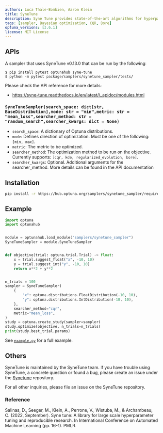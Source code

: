 ```yaml
---
authors: Luca Thale-Bombien, Aaron Klein
title: SyneTune
description: Syne Tune provides state-of-the-art algorithms for hyperparameter optimization (HPO).
tags: [sampler, Bayesian optimization, CQR, Bore]
optuna_versions: [3.6.1]
license: MIT License
---
```


## APIs

A sampler that uses SyneTune v0.13.0 that can be run by the following:

```shell
$ pip install pytest optunahub syne-tune
$ python -m pytest package/samplers/synetune_sampler/tests/
```

Please check the API reference for more details:

- https://syne-tune.readthedocs.io/en/latest/\_apidoc/modules.html

### `SyneTuneSampler(search_space: dict[str, BaseDistribution],mode: str = "min",metric: str = "mean_loss",searcher_method: str = "random_search",searcher_kwargs: dict = None)`

- `search_space`: A dictionary of Optuna distributions.
- `mode`: Defines direction of optimization. Must be one of the following: `[min, max]`.
- `metric`: The metric to be optimized.
- `searcher_method`: The optimization method to be run on the objective. Currently supports: `[cqr, kde, regularized_evolution, bore]`.
- `searcher_kwargs`: Optional. Additional arguments for the searcher_method. More details can be found in the API documentation

## Installation

```bash
pip install -r https://hub.optuna.org/samplers/synetune_sampler/requirements.txt
```

## Example

```python
import optuna
import optunahub


module = optunahub.load_module("samplers/synetune_sampler")
SyneTuneSampler = module.SyneTuneSampler


def objective(trial: optuna.trial.Trial) -> float:
    x = trial.suggest_float("x", -10, 10)
    y = trial.suggest_int("y", -10, 10)
    return x**2 + y**2


n_trials = 100
sampler = SyneTuneSampler(
    {
        "x": optuna.distributions.FloatDistribution(-10, 10),
        "y": optuna.distributions.IntDistribution(-10, 10),
    },
    searcher_method="cqr",
    metric="mean_loss",
)
study = optuna.create_study(sampler=sampler)
study.optimize(objective, n_trials=n_trials)
print(study.best_trial.params)
```

See [`example.py`](https://github.com/optuna/optunahub-registry/blob/main/package/samplers/smac_sampler/example.py) for a full example.

## Others

SyneTune is maintained by the SyneTune team. If you have trouble using SyneTune, a concrete question or found a bug, please create an issue under the [Synetune](https://github.com/syne-tune/syne-tune) repository.

For all other inquiries, please file an issue on the SyneTune repository.

### Reference

Salinas, D., Seeger, M., Klein, A., Perrone, V., Wistuba, M., & Archambeau, C. (2022, September). Syne tune: A library for large scale hyperparameter tuning and reproducible research. In International Conference on Automated Machine Learning (pp. 16-1). PMLR.
